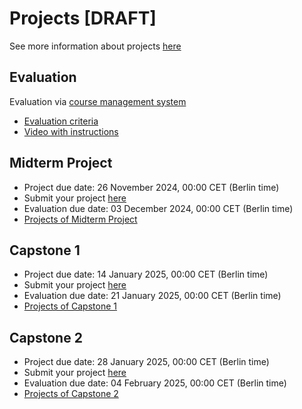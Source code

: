 # Projects [DRAFT]

See more information about projects [here](../../projects/)

## Evaluation

Evaluation via [course management system](https://courses.datatalks.club/ml-zoomcamp-2024/)

* [Evaluation criteria](https://docs.google.com/spreadsheets/d/e/2PACX-1vQCwqAtkjl07MTW-SxWUK9GUvMQ3Pv_fF8UadcuIYLgHa0PlNu9BRWtfLgivI8xSCncQs82HDwGXSm3/pubhtml)
* [Video with instructions](https://www.loom.com/share/4f5c155c550e48ddb54b71ba76516b04)


## Midterm Project

- Project due date: 26 November 2024, 00:00 CET (Berlin time)
- Submit your project [here](https://courses.datatalks.club/ml-zoomcamp-2024/project/midterm)
- Evaluation due date: 03 December 2024, 00:00 CET (Berlin time)
- [Projects of Midterm Project](https://courses.datatalks.club/ml-zoomcamp-2024/project/midterm/list)


## Capstone 1

- Project due date: 14 January 2025, 00:00 CET (Berlin time)
- Submit your project [here](https://courses.datatalks.club/ml-zoomcamp-2024/project/capstone1)
- Evaluation due date: 21 January 2025, 00:00 CET (Berlin time)
- [Projects of Capstone 1](https://courses.datatalks.club/ml-zoomcamp-2024/project/capstone1/list)

## Capstone 2

- Project due date: 28 January 2025, 00:00 CET (Berlin time)
- Submit your project [here](https://courses.datatalks.club/ml-zoomcamp-2024/project/capstone2)
- Evaluation due date: 04 February 2025, 00:00 CET (Berlin time)
- [Projects of Capstone 2](https://courses.datatalks.club/ml-zoomcamp-2024/project/capstone2/list)
